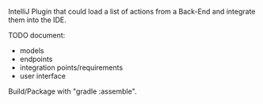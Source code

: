 IntelliJ Plugin that could load a list of actions from a Back-End and integrate them into the IDE.

TODO document:
- models
- endpoints
- integration points/requirements
- user interface

Build/Package with "gradle :assemble".
